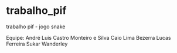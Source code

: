 # trabalho_pif
trabalho pif - jogo snake

Equipe:
André Luis Castro Monteiro e Silva
Caio Lima Bezerra
Lucas Ferreira Sukar Wanderley
